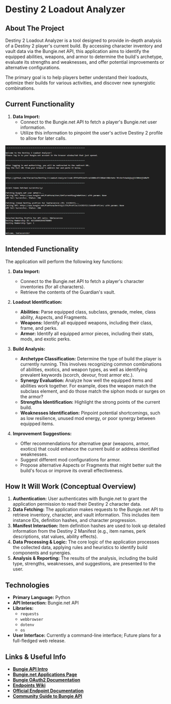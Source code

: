 # Destiny 2 Loadout Analyzer

## About The Project

Destiny 2 Loadout Analyzer is a tool designed to provide in-depth analysis of a Destiny 2 player's current build. By accessing character inventory and vault data via the Bungie.net API, this application aims to identify the equipped abilities, weapons, and armor to determine the build's archetype, evaluate its strengths and weaknesses, and offer potential improvements or alternative configurations.

The primary goal is to help players better understand their loadouts, optimize their builds for various activities, and discover new synergistic combinations.

## Current Functionality
1.  **Data Import:**
    * Connect to the Bungie.net API to fetch a player's Bungie.net user information.
    * Utilize this information to pinpoint the user's active Destiny 2 profile to allow for later calls.
  
![Current Output](OutputSS1.png)


## Intended Functionality

The application will perform the following key functions:

1.  **Data Import:**
    * Connect to the Bungie.net API to fetch a player's character inventories (for all characters).
    * Retrieve the contents of the Guardian's vault.

2.  **Loadout Identification:**
    * **Abilities:** Parse equipped class, subclass, grenade, melee, class ability, Aspects, and Fragments.
    * **Weapons:** Identify all equipped weapons, including their class, frame, and perks.
    * **Armor:** Identify all equipped armor pieces, including their stats, mods, and exotic perks.

3.  **Build Analysis:**
    * **Archetype Classification:** Determine the type of build the player is currently running. This involves recognizing common combinations of abilities, exotics, and weapon types, as well as identifying prevalent keywords (scorch, devour, frost armor etc.).
    * **Synergy Evaluation:** Analyze how well the equipped items and abilities work together. For example, does the weapon match the subclass element, and do those match the siphon mods or surges on the armor?
    * **Strengths Identification:** Highlight the strong points of the current build.
    * **Weaknesses Identification:** Pinpoint potential shortcomings, such as low resilience, unused mod energy, or poor synergy between equipped items.

4.  **Improvement Suggestions:**
    * Offer recommendations for alternative gear (weapons, armor, exotics) that could enhance the current build or address identified weaknesses.
    * Suggest different mod configurations for armor.
    * Propose alternative Aspects or Fragments that might better suit the build's focus or improve its overall effectiveness.

## How It Will Work (Conceptual Overview)

1.  **Authentication:** User authenticates with Bungie.net to grant the application permission to read their Destiny 2 character data.
2.  **Data Fetching:** The application makes requests to the Bungie.net API to retrieve inventory, character, and vault information. This includes item instance IDs, definition hashes, and character progression.
3.  **Manifest Interaction:** Item definition hashes are used to look up detailed information from the Destiny 2 Manifest (e.g., item names, perk descriptions, stat values, ability effects).
4.  **Data Processing & Logic:** The core logic of the application processes the collected data, applying rules and heuristics to identify build components and synergies.
5.  **Analysis & Reporting:** The results of the analysis, including the build type, strengths, weaknesses, and suggestions, are presented to the user.

## Technologies

* **Primary Language:** Python
* **API Interaction:** Bungie.net API
* **Libraries:**
    * `requests`
    * `webbrowser`
    * `dotenv`
    * `os`
* **User Interface:** Currently a command-line interface; Future plans for a full-fledged web release.
 
## Links & Useful Info
* **[Bungie API Intro](https://www.bungie.net/en/Forums/Post/85087279?sort=0&page=0)**
* **[Bungie.net Applications Page](https://www.bungie.net/en/Application)**
* **[Bungie OAuth2 Documentation](https://github.com/Bungie-net/api/wiki/OAuth-Documentation)**
* **[Endpoints Wiki](https://destinydevs.github.io/BungieNetPlatform/docs/Endpoints)**
* **[Official Endpoint Documentation]([https://www.bungie.net/d1/platform/Destiny/help/](https://bungie-net.github.io/multi/index.html))**
* **[Community Guide to Bungie API](https://paracausal.science/guide/)**
